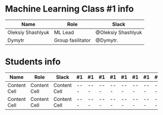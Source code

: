 # Machine Learning Class #1 info

Name              | Role             | Slack             |
------------------|------------------|-------------------|
Oleksiy Shashlyuk | ML Lead          |@Oleksiy Shashlyuk |
Dymytr            | Group fasilitator|@Dymytr.           |




# Students info

Name            | Role         | Slack       |#1 |#1 |#1 |#1 |#1 |#1 |#1 |#1 |#1 |#1 |#1 |#1 |#1 |#1 |
----------------|--------------|-------------|---|---|---|---|---|---|---|---|---|---|---|---|---|---|
Content Cell    | Content Cell |Content Cell |---|---|---|---|---|---|---|---|---|---|---|---|---|---|
Content Cell    | Content Cell |Content Cell |---|---|---|---|---|---|---|---|---|---|---|---|---|---|
